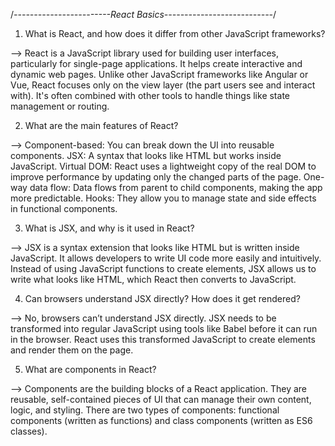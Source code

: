 /*------------------------React Basics---------------------------*/

1. What is React, and how does it differ from other JavaScript frameworks?

--> React is a JavaScript library used for building user interfaces, particularly for single-page applications. It helps create interactive and dynamic web pages. Unlike other JavaScript frameworks like Angular or Vue, React focuses only on the view layer (the part users see and interact with). It's often combined with other tools to handle things like state management or routing.


2. What are the main features of React?

--> Component-based: You can break down the UI into reusable components.
JSX: A syntax that looks like HTML but works inside JavaScript.
Virtual DOM: React uses a lightweight copy of the real DOM to improve performance by updating only the changed parts of the page.
One-way data flow: Data flows from parent to child components, making the app more predictable.
Hooks: They allow you to manage state and side effects in functional components.


3. What is JSX, and why is it used in React?

--> JSX is a syntax extension that looks like HTML but is written inside JavaScript. It allows developers to write UI code more easily and intuitively. Instead of using JavaScript functions to create elements, JSX allows us to write what looks like HTML, which React then converts to JavaScript.


4. Can browsers understand JSX directly? How does it get rendered?

--> No, browsers can’t understand JSX directly. JSX needs to be transformed into regular JavaScript using tools like Babel before it can run in the browser. React uses this transformed JavaScript to create elements and render them on the page.


5. What are components in React?

--> Components are the building blocks of a React application. They are reusable, self-contained pieces of UI that can manage their own content, logic, and styling. There are two types of components: functional components (written as functions) and class components (written as ES6 classes).

